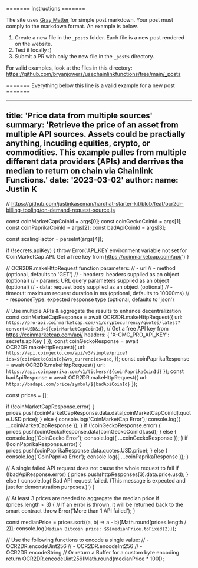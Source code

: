 ======= Instructions =======

The site uses [Gray Matter](https://github.com/jonschlinkert/gray-matter) for simple post markdown. Your post must comply to the markdown format. An example is below.

1. Create a new file in the `_posts` folder. Each file is a new post rendered on the website.
2. Test it locally :) 
3. Submit a PR with only the new file in the `_posts` directory.

For valid examples, look at the files in this directory: https://github.com/bryanjowers/usechainlinkfunctions/tree/main/_posts

======= Everything below this line is a valid example for a new post =======

---
title: 'Price data from multiple sources'
summary: 'Retrieve the price of an asset from multiple API sources. Assets could be practially anything, incuding equities, crypto, or commodities. This example pulles from multiple different data providers (APIs) and derrives the median to return on chain via Chainlink Functions.'
date: '2023-03-02'
author:
  name: Justin K
---
// https://github.com/justinkaseman/hardhat-starter-kit/blob/feat/ocr2dr-billing-tooling/on-demand-request-source.js

const coinMarketCapCoinId = args[0];
const coinGeckoCoinId = args[1];
const coinPaprikaCoinId = args[2];
const badApiCoinId = args[3];

const scalingFactor = parseInt(args[4]);

if (!secrets.apiKey) {
  throw Error('API_KEY environment variable not set for CoinMarketCap API.  Get a free key from https://coinmarketcap.com/api/')
}

// OCR2DR.makeHttpRequest function parameters:
// - url
// - method (optional, defaults to 'GET')
// - headers: headers supplied as an object (optional)
// - params: URL query parameters supplied as an object (optional)
// - data: request body supplied as an object (optional)
// - timeout: maximum request duration in ms (optional, defaults to 10000ms)
// - responseType: expected response type (optional, defaults to 'json')

// Use multiple APIs & aggregate the results to enhance decentralization
const coinMarketCapResponse = await OCR2DR.makeHttpRequest({
  url: `https://pro-api.coinmarketcap.com/v1/cryptocurrency/quotes/latest?convert=USD&id=${coinMarketCapCoinId}`,
  // Get a free API key from https://coinmarketcap.com/api/
  headers: { 'X-CMC_PRO_API_KEY': secrets.apiKey }
});
const coinGeckoResponse = await OCR2DR.makeHttpRequest({
  url: `https://api.coingecko.com/api/v3/simple/price?ids=${coinGeckoCoinId}&vs_currencies=usd`,
});
const coinPaprikaResponse = await OCR2DR.makeHttpRequest({
  url: `https://api.coinpaprika.com/v1/tickers/${coinPaprikaCoinId}`
});
const badApiResponse = await OCR2DR.makeHttpRequest({
  url: `https://badapi.com/price/symbol/${badApiCoinId}`
});

const prices = [];

if (!coinMarketCapResponse.error) {
  prices.push(coinMarketCapResponse.data.data[coinMarketCapCoinId].quote.USD.price);
}
else {
  console.log('CoinMarketCap Error');
  console.log({ ...coinMarketCapResponse });
}
if (!coinGeckoResponse.error) {
  prices.push(coinGeckoResponse.data[coinGeckoCoinId].usd);
} else {
  console.log('CoinGecko Error');
  console.log({ ...coinGeckoResponse });
}
if (!coinPaprikaResponse.error) {
  prices.push(coinPaprikaResponse.data.quotes.USD.price);
} else {
  console.log('CoinPaprika Error');
  console.log({ ...coinPaprikaResponse });
}
  
// A single failed API request does not cause the whole request to fail
if (!badApiResponse.error) {
  prices.push(httpResponses[3].data.price.usd);
} else {
  console.log('Bad API request failed. (This message is expected and just for demonstration purposes.)')
}
  
// At least 3 prices are needed to aggregate the median price
if (prices.length < 3) {
  // If an error is thrown, it will be returned back to the smart contract
  throw Error('More than 1 API failed');
}

const medianPrice = prices.sort((a, b) => a - b)[Math.round(prices.length / 2)];
console.log(`Median Bitcoin price: $${medianPrice.toFixed(2)}`);

// Use the following functions to encode a single value:
// - OCR2DR.encodeUint256
// - OCR2DR.encodeInt256
// - OCR2DR.encodeString
// Or return a Buffer for a custom byte encoding
return OCR2DR.encodeUint256(Math.round(medianPrice * 100));